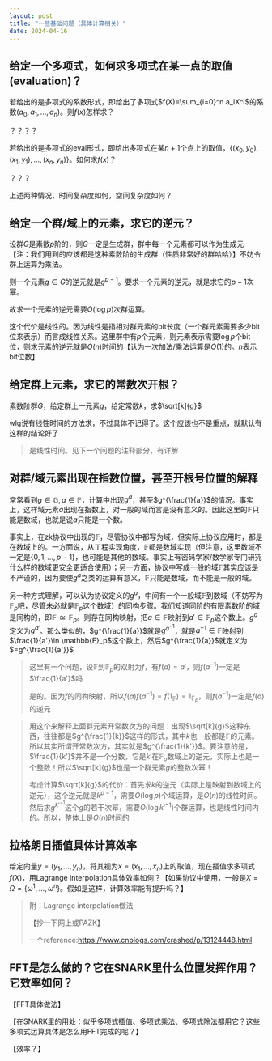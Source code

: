 ```yaml
---
layout: post
title: "一些基础问题（具体计算相关）"
date: 2024-04-16
---
```


## 给定一个多项式，如何求多项式在某一点的取值(evaluation)？

若给出的是多项式的系数形式，即给出了多项式$f(X)=\sum_{i=0}^n a_iX^i$的系数$(a_0,a_1,...,a_n)$。则$f(x)$怎样求？

？？？？

若给出的是多项式的eval形式，即给出多项式在某$n+1$个点上的取值，$\{(x_0,y_0),(x_1,y_1),...,(x_n,y_n)\}$。如何求$f(x)$？

？？？

上述两种情况，时间复杂度如何，空间复杂度如何？

## 给定一个群/域上的元素，求它的逆元？

设群$G$是素数$p$阶的，则$G$一定是生成群，群中每一个元素都可以作为生成元【注：我们用到的应该都是这种素数阶的生成群（性质非常好的群哈哈）】不妨令群上运算为乘法。

则一个元素$g\in G$的逆元就是$g^{p-1}$。要求一个元素的逆元，就是求它的$p-1$次幂。

故求一个元素的逆元需要$O(\log p)$次群运算。

这个代价是线性的。因为线性是指相对群元素的bit长度（一个群元素需要多少bit位来表示）而言成线性关系。这里群中有$p$个元素，则元素表示需要$\log p$个bit位，则求元素的逆元就是$O(n)$时间的【认为一次加法/乘法运算是$O(1)$的。$n$表示bit位数】

## 给定群上元素，求它的常数次开根？

素数阶群$G$，给定群上一元素$g$，给定常数$k$，求$\sqrt[k]{g}$

wlg说有线性时间的方法求，不过具体不记得了。这个应该也不是重点，就默认有这样的结论好了

> 是线性时间。见下一个问题的注释部分，有详解

## 对群/域元素出现在指数位置，甚至开根号位置的解释

常常看到$g\in \mathbb{G}, a\in \mathbb{F}$，计算中出现$g^a$，甚至$g^{\frac{1}{a}}$的情况。事实上，这样域元素$a$出现在指数上，对一般的域而言是没有意义的。因此这里的$\mathbb{F}$只能是数域，也就是说$a$只能是一个数。

事实上，在zk协议中出现的$\mathbb{F}$，尽管协议中都写为域，但实际上协议应用时，都是在数域上的。一方面说，从工程实现角度，$\mathbb{F}$都是数域实现（但注意，这里数域不一定是$\{0,1,...,p-1\}$，也可能是其他的数域。事实上有密码学家/数学家专门研究什么样的数域更安全更适合使用）；另一方面，协议中写成一般的域$\mathbb{F}$其实应该是不严谨的，因为要使$g^a$之类的运算有意义，$\mathbb{F}$只能是数域，而不能是一般的域。

另一种方式理解，可以认为协议定义的$g^a$，中间有一个一般域$\mathbb{F}$到数域（不妨写为$\mathbb{F}_p$吧，尽管未必就是$\mathbb{F}_p$这个数域）的同构步骤。我们知道同阶的有限素数阶的域是同构的，即$\mathbb{F}\cong \mathbb{F}_p$。则存在同构映射，把$a\in \mathbb{F}$映射到$a'\in \mathbb{F}_p$这个数上。$g^a$定义为$g^{a'}$。那么类似的，$g^{\frac{1}{a}}$就是$g^{a^{-1}}$，就是$a^{-1}\in \mathbb{F}$映射到$\frac{1}{a'}\in \mathbb{F}_p$这个数上，然后$g^{\frac{1}{a}}$就定义为$=g^{\frac{1}{a'}}$

> 这里有一个问题，设$\mathbb{F}$到$\mathbb{F}_p$的双射为$f$，有$f(a)=a'$，则$f(a^{-1})$一定是$\frac{1}{a'}$吗
> 
> 是的。因为$f$的同构映射，所以$f(a)f(a^{-1})=f(1_{\mathbb{F}})=1_{\mathbb{F}_p}$，则$f(a^{-1})$一定是$f(a)$的逆元

> 用这个来解释上面群元素开常数次方的问题：出现$\sqrt[k]{g}$这种东西，往往都是$g^{\frac{1}{k}}$这样的形式，其中$k$也一般都是$\mathbb{F}$的元素。所以其实所谓开常数次方，其实就是$g^{\frac{1}{k'}}$。要注意的是，$\frac{1}{k'}$并不是一个分数，它是$k'$在$\mathbb{F}_p$数域上的逆元，实际上也是一个整数！所以$\sqrt[k]{g}$也是一个群元素$g$的整数次幂！
>
> 考虑计算$\sqrt[k]{g}$的代价：首先求$k$的逆元（实际上是映射到数域上的逆元），这个逆元就是$k^{p-1}$，需要$O(\log p)$个域运算，是$O(n)$的线性时间。然后求$g^{k'^{-1}}$这个$g$的若干次幂，需要$O(\log k'^{-1})$个群运算，也是线性时间内的。所以，整体上是$O(n)$时间的

## 拉格朗日插值具体计算效率
给定向量$y=(y_1,...,y_n)$，将其视为$x=(x_1,...,x_n)$上的取值，现在插值求多项式$f(X)$，用Lagrange interpolation具体效率如何？【如果协议中使用，一般是$X=\Omega=\{\omega^1,...,\omega^n\}$。假如是这样，计算效率能有提升吗？】

> 附：Lagrange interpolation做法
>
> 【抄一下网上或PAZK】
>
> 一个reference:https://www.cnblogs.com/crashed/p/13124448.html


## FFT是怎么做的？它在SNARK里什么位置发挥作用？它效率如何？

【FFT具体做法】

【在SNARK里的用处：似乎多项式插值、多项式乘法、多项式除法都用它？这些多项式运算具体是怎么用FFT完成的呢？】

【效率？】